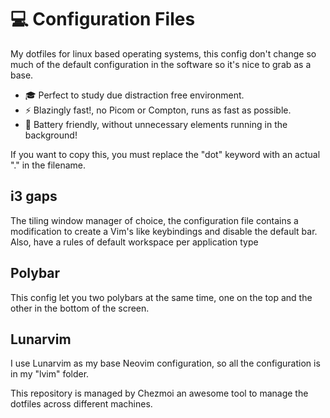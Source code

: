 # :computer: Configuration Files
My dotfiles for linux based operating systems, this config don't change so much of the default configuration in the software so it's nice to grab as a base.
- :mortar_board: Perfect to study due distraction free environment.
- :zap: Blazingly fast!, no Picom or Compton, runs as fast as possible.
- :battery: Battery friendly, without unnecessary elements running in the background!


If you want to copy this, you must replace the "dot" keyword with an actual "." in the filename.

## i3 gaps
The tiling window manager of choice, the configuration file contains a modification to create a Vim's like keybindings and disable the default bar.
Also, have a rules of default workspace per application type

## Polybar
This config let you two polybars at the same time, one on the top and the other in the bottom of the screen.

## Lunarvim
I use Lunarvim as my base Neovim configuration, so all the configuration is in my "lvim" folder.

This repository is managed by Chezmoi an awesome tool to manage the dotfiles across different machines.


